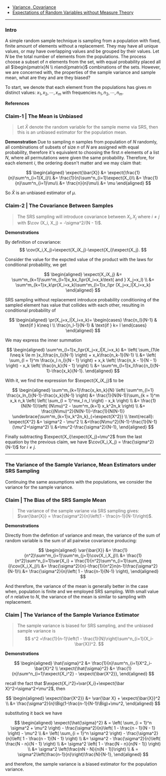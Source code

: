 - [Variance, Covariance](Variance,%20Covariance.md)
- [Expectations of Random Variables without Measure Theory](Expectations%20of%20Random%20Variables%20without%20Measure%20Theory.md)

---
### **Intro**

A simple random sample technique is sampling from a population with fixed, finite amount of elements without a replacement. They may have all unique values, or may have overlapping values and be grouped by their values. Let $N$ be the total number of elements from the populations. The process choose a subset of $n$ elements from the set, with equal probability placed all all $\begin{pmatrix}N \\ n\end{pmatrix}$ combinations of the sets. However, we are concerned with, the properties of the sample variance and sample mean, what are they and are they biased? 

To start, we denote that each element from the populations has gives $m$ distinct values: $x_1, x_2, \cdots, x_m$ with frequencies $n_1, n_2, \cdots, n_m$. 

**References**




### **Claim-1 | The Mean is Unbiased**

> Let $\bar X$ denote the random variable for the sample meme via SRS, then this is an unbiased estimator for the population mean. 

**Demonstration**
Due to sampling $n$ samples from population of $N$ randomly, all combinations of subsets of size $n$ of $N$ are assigned with equal probability, therefore it's equivalent to choosing the first $n$ elements of a list $N$, where all permutations were given the same probability. Therefore, for each element $i$, the ordering doesn't matter and we may claim that: 
        
$$
\begin{aligned}
    \expect{\bar{X}} &=
    \expect{\frac{1}{n}\sum^n_{i=1}X_i}\\
    &= \frac{1}{n}\sum^n_{i=1}\expect{X_i}\\
    &= \frac{1}{n}\sum^n_{i=1}\mu\\
    &= \frac{n}{n}\mu\\
    &= \mu
\end{aligned}
$$
        
So $\bar{X}$ is an unbiased estimator of $\mu$.



### **Claim-2 | The Covariance Between Samples**
> The SRS sampling will introduce covariance between $X_i, X_j$ where $i \neq j$ with $\cov (X_i, X_j) = -\sigma^2/(N - 1)$. 

**Demonstrations**

By definition of covariance: 
$$
\cov(X_i,X_j)=\expect{X_iX_j}-\expect{X_i}\expect{X_j}.
$$

Consider the value for the expcted value of the product with the laws for conditional probability, we get 

$$
\begin{aligned}
    \expect{X_iX_j}
    &=
    \sum^m_{k=1}\sum^m_{l=1}x_kx_l\pr(X_i=x_k\text{ and } X_j=x_l)
    \\
    &=
    \sum^m_{k=1}x_k\pr(X_i=x_k)\sum^m_{l=1}x_l\pr (X_j=x_l|X_i=x_k)
\end{aligned}
$$

SRS sampling without replacement introduce probability conditioning of the sampled element has value that collides with each other, resulting in conditional probability of 

$$
\begin{aligned}
    \pr(X_j=x_l|X_i=x_k)= 
    \begin{cases}
        \frac{n_l}{N-1} 
        & \text{if } k\neq l
        \\
        \frac{n_l-1}{N-1}
        & \text{if } k= l
    \end{cases}
\end{aligned}
$$

We may express the inner summation 

$$
\begin{aligned}
    \sum^m_{l=1}x_l\pr(X_j=x_l|X_i=x_k)
    &=
    \left(
        \sum_{1\le l\neq k \le m }x_l\frac{n_l}{N-1}
    \right)
    +
    x_k\frac{n_k-1}{N-1}
    \\
    &= 
    \left(
    \sum_{l = 1}^m \frac{x_l n_l}{N - 1}
    \right)
    + 
    x_k \left(
        \frac{n_k - 1}{N - 1}
    \right)
    -
    x_k \left(
        \frac{n_k}{N - 1}
    \right)
    \\
    &=
    \sum^m_{l=1}x_l\frac{n_l}{N-1}-\frac{x_k}{N-1}. 
\end{aligned}
$$

With it, we find the expression for $\expect{X_iX_j}$ to be 

$$
\begin{aligned}
    \sum^m_{k=1}\frac{x_kn_k}{N}
    \left(
        \sum^m_{l=1}
            \frac{x_ln_l}{N-1}-\frac{x_k}{N-1}
    \right)
    &= 
    \frac{1}{N(N-1)}\sum_{k = 1}^m
        x_k n_k 
        \left(
            \left(
                \sum_{l = 1}^mx_l n_l
            \right) - x_k
        \right)
    \\
    &= \frac{1}{N(N-1)}\left(
        (N\mu)^2 - \sum^m_{k=1} x_k^2n_k
    \right)
    \\
    &= \frac{(N\mu)^2}{N(N-1)}-\frac{1}{N(N-1)}
    \underbrace{\sum^m_{k=1}x_k^2n_k}_{=\expect{X^2}}
    \\
    \text{recall}: \expect{X^2} &= \sigma^2 - \mu^2
    \\
    &=\frac{N\mu^2}{N-1}-\frac{1}{N-1}(\mu^2+\sigma^2)
    \\
    &=\mu^2-\frac{\sigma^2}{N-1}, 
\end{aligned}
$$

Finally subtracting $\expect{X_i}\expect{X_j}=\mu^2$ from the last equation by the previous claim, we have $\cov(X_i,X_j) = \frac{\sigma^2}{N-1}$ for $i\neq j$.


---
### **The Variance of the Sample Variance, Mean Estimators under SRS Sampling**

Continuing the same assumptions with the populations, we consider the variance for the sample variance. 

### **Claim | The Bias of the SRS Sample Mean**
> The variance of the sample variane via SRS sampling gives: $\var{\bar{X}} = \frac{\sigma^2}{n}\left(1 - \frac{n-1}{N-1}\right)$. 


**Demonstrations**

Directly from the defintion of variance and mean, the variance of the sum of random variable is the sum of all pairwise covariance producing: 

$$
\begin{aligned}
    \var{\bar{X}} &= \frac{1}{n^2}\sum^m_{i=1}\sum^m_{j=1}\cov(X_i,X_j)\\
    &=
    \frac{1}{n^2}\sum^n_{i=1}\var{X_i} + 
    \frac{1}{n^2}\sum^n_{i=1}\sum_{j\neq i}\cov(X_i,X_j)\\
    &=
    \frac{\sigma^2}{n}-\frac{1}{n^2}n(n-1)\frac{\sigma^2}{N-1}\\
    &= 
    \frac{\sigma^2}{n}\left(
        1 - \frac{n-1}{N-1}
    \right), 
\end{aligned}
$$

And therefore, the variance of the mean is generally better in the case when, population is finite and we employed SRS sampling. With small value of $n$ relative to $N$, the variance of the mean is similar to sampling with replacement. 


### **Claim | The Variance of the Sample Variance Estimator**
> The sample variance is biased for SRS sampling, and the unbiased sample variance is 
> $$
>     s^2 =\frac{1}{n-1}\left(1 - \frac{1}{N}\right)\sum^n_{i=1}(X_i-\bar{X})^2. 
> $$

**Demonstrations**

$$
\begin{aligned}
    \hat{\sigma}^2 &= \frac{1}{n}\sum^n_{i=1}X^2_i-\bar{X}^2
    \\
    \expect{\hat{\sigma}^2}
    &=
    \frac{1}{n}\sum^n_{i=1}\expect{X_i^2} - \expect{\bar{X^2}}, 
\end{aligned}
$$

recall the fact that $\expect{X_i^2}=\var{X_i}+\expect{\bar X}^2=\sigma^2+\mu^2$, then 

$$
\begin{aligned}
    \expect{\bar{X^2}} &= \var{\bar X} + \expect{\bar{X}}^2
    \\
    &= 
    \frac{\sigma^2}{n}\Big(1-\frac{n-1}{N-1}\Big)+\mu^2, 
\end{aligned}
$$

substituting it back we have

$$
\begin{aligned}
    \expect{\hat{\sigma}^2}
    & =
    \left( 
        \sum_{i = 1}^n \sigma^2 + \mu^2
    \right) -
    \frac{\sigma^2}{n}\left( 
        1 - \frac{n - 1}{N - 1}
    \right) - \mu^2
    \\
    &= 
    \left( 
        \sum_{i = 1}^n \sigma^2
    \right) -
    \frac{\sigma^2}{n}\left( 
        1 - \frac{n - 1}{N - 1}
    \right)
    \\
    &= \sigma^2 - \frac{\sigma^2}{n}\left(
        \frac{N - n}{N - 1}
    \right)
    \\
    &= \sigma^2 \left(
        1 - \frac{N - n}{n(N - 1)}
    \right)
    \\
    &= \sigma^2
    \left(\frac{nN - N}{n(N - 1)}\right)
    \\
    & =
    \sigma^2\left(\frac{n-1}{n}\right)\frac{N}{N-1}, 
\end{aligned}
$$

and therefore, the sample variance is a biased estimator for the population variance. 
